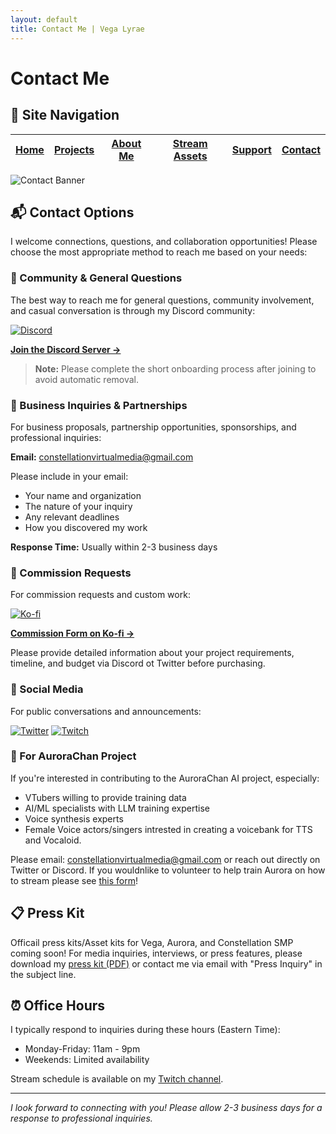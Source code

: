 ```yaml
---
layout: default
title: Contact Me | Vega Lyrae
---
```


# Contact Me

## 📑 Site Navigation

| [Home](README.md) | [Projects](projects.md) | [About Me](about.md) | [Stream Assets](stream-assets.md) | [Support](support.md) | [Contact](contact.md) |
|-------------------|-------------------------|----------------------|----------------------------------|------------------------|------------------------|

![Contact Banner](https://via.placeholder.com/800x400?text=Contact+Me)

## 📬 Contact Options

I welcome connections, questions, and collaboration opportunities! Please choose the most appropriate method to reach me based on your needs:

### 🤝 Community & General Questions

The best way to reach me for general questions, community involvement, and casual conversation is through my Discord community:

[![Discord](https://img.shields.io/badge/Discord-5865F2?style=for-the-badge&logo=discord&logoColor=white)](https://discord.gg/UPQgsszwZA)

**[Join the Discord Server →](https://discord.gg/UPQgsszwZA)**

> **Note:** Please complete the short onboarding process after joining to avoid automatic removal.

### 💼 Business Inquiries & Partnerships

For business proposals, partnership opportunities, sponsorships, and professional inquiries:

**Email:** constellationvirtualmedia@gmail.com

Please include in your email:
- Your name and organization
- The nature of your inquiry
- Any relevant deadlines
- How you discovered my work

**Response Time:** Usually within 2-3 business days

### 🎨 Commission Requests

For commission requests and custom work:

[![Ko-fi](https://img.shields.io/badge/Ko--fi-F16061?style=for-the-badge&logo=ko-fi&logoColor=white)](https://ko-fi.com/vegalyrae)

**[Commission Form on Ko-fi →](https://ko-fi.com/vegalyrae)**

Please provide detailed information about your project requirements, timeline, and budget via Discord ot Twitter before purchasing.

### 📱 Social Media

For public conversations and announcements:

[![Twitter](https://img.shields.io/badge/Twitter-1DA1F2?style=for-the-badge&logo=twitter&logoColor=white)](https://x.com/VegaLyraeVT)
[![Twitch](https://img.shields.io/badge/Twitch-9146FF?style=for-the-badge&logo=twitch&logoColor=white)](https://twitch.tv/vegalyraebard)

### 🤖 For AuroraChan Project

If you're interested in contributing to the AuroraChan AI project, especially:
- VTubers willing to provide training data
- AI/ML specialists with LLM training expertise
- Voice synthesis experts
- Female Voice actors/singers intrested in creating a voicebank for TTS and Vocaloid.

Please email: constellationvirtualmedia@gmail.com or reach out directly on Twitter or Discord.
If you wouldnlike to volunteer to help train Aurora on how to stream please see [this form](https://docs.google.com/forms/d/1wk8xr39PAWbq1H_wXJwZhetltHBV6Uys6AlFa97b1tA)!

## 📋 Press Kit

Officail press kits/Asset kits for Vega, Aurora, and Constellation SMP coming soon!
For media inquiries, interviews, or press features, please download my [press kit (PDF)]() or contact me via email with "Press Inquiry" in the subject line.

## ⏰ Office Hours

I typically respond to inquiries during these hours (Eastern Time):
- Monday-Friday: 11am - 9pm
- Weekends: Limited availability

Stream schedule is available on my [Twitch channel](https://twitch.tv/vegalyraebard).

---

*I look forward to connecting with you! Please allow 2-3 business days for a response to professional inquiries.*
